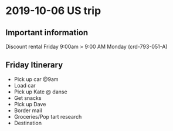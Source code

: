 # 2019-10-06 US trip

## Important information

Discount rental Friday 9:00am > 9:00 AM Monday (crd-793-051-A)

## Friday Itinerary

- Pick up car @9am
- Load car
- Pick up Kate @ danse
- Get snacks
- Pick up Dave
- Border mail
- Groceries/Pop tart research
- Destination
